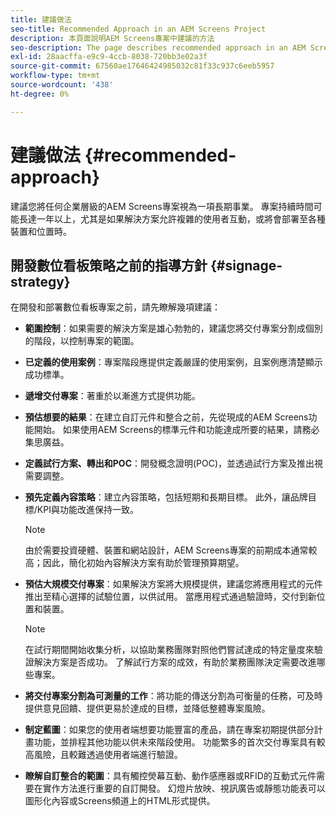 ```yaml
---
title: 建議做法
seo-title: Recommended Approach in an AEM Screens Project
description: 本頁面說明AEM Screens專案中建議的方法
seo-description: The page describes recommended approach in an AEM Screens project
exl-id: 28aacffa-e9c9-4ccb-8038-720bb3e02a3f
source-git-commit: 67560ae17646424985032c81f33c937c6eeb5957
workflow-type: tm+mt
source-wordcount: '438'
ht-degree: 0%

---
```


# 建議做法 {#recommended-approach}

建議您將任何企業層級的AEM Screens專案視為一項長期事業。 專案持續時間可能長達一年以上，尤其是如果解決方案允許複雜的使用者互動，或將會部署至各種裝置和位置時。

## 開發數位看板策略之前的指導方針 {#signage-strategy}

在開發和部署數位看板專案之前，請先瞭解幾項建議：

* **範圍控制**：如果需要的解決方案是雄心勃勃的，建議您將交付專案分割成個別的階段，以控制專案的範圍。

* **已定義的使用案例**：專案階段應提供定義嚴謹的使用案例，且案例應清楚顯示成功標準。

* **遞增交付專案**：著重於以漸進方式提供功能。

* **預估想要的結果**：在建立自訂元件和整合之前，先從現成的AEM Screens功能開始。 如果使用AEM Screens的標準元件和功能達成所要的結果，請務必集思廣益。

* **定義試行方案、轉出和POC**：開發概念證明(POC)，並透過試行方案及推出視需要調整。

* **預先定義內容策略**：建立內容策略，包括短期和長期目標。 此外，讓品牌目標/KPI與功能改進保持一致。

  >[!NOTE]
  >
  > 由於需要投資硬體、裝置和網站設計，AEM Screens專案的前期成本通常較高；因此，簡化初始內容解決方案有助於管理預算期望。

* **預估大規模交付專案**：如果解決方案將大規模提供，建議您將應用程式的元件推出至精心選擇的試驗位置，以供試用。 當應用程式通過驗證時，交付到新位置和裝置。

  >[!NOTE]
  >
  > 在試行期間開始收集分析，以協助業務團隊對照他們嘗試達成的特定量度來驗證解決方案是否成功。 了解試行方案的成效，有助於業務團隊決定需要改進哪些專案。

* **將交付專案分割為可測量的工作**：將功能的傳送分割為可衡量的任務，可及時提供意見回饋、提供更易於達成的目標，並降低整體專案風險。

* **制定藍圖**：如果您的使用者端想要功能豐富的產品，請在專案初期提供部分計畫功能，並排程其他功能以供未來階段使用。 功能繁多的首次交付專案具有較高風險，且較難透過使用者端進行驗證。

* **瞭解自訂整合的範圍**：具有觸控熒幕互動、動作感應器或RFID的互動式元件需要在實作方法進行重要的自訂開發。 幻燈片放映、視訊廣告或靜態功能表可以圖形化內容或Screens頻道上的HTML形式提供。
